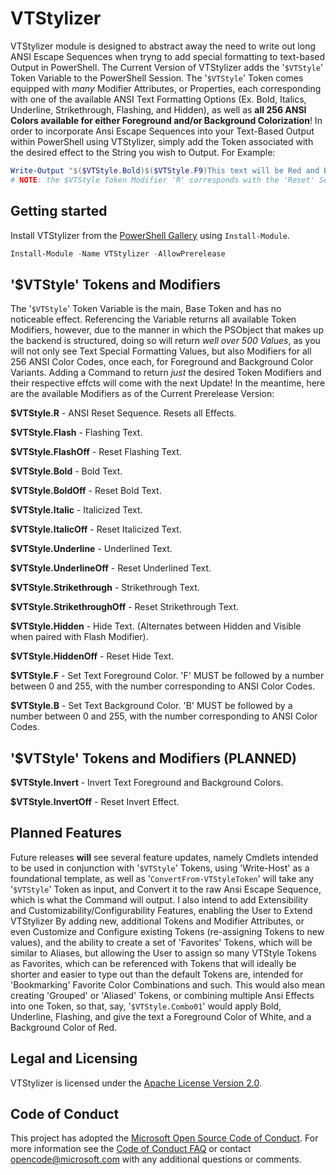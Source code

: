 # VTStylizer

VTStylizer module is designed to abstract away the need to write out long ANSI Escape Sequences when tryng to add special formatting to text-based Output in PowerShell. The Current Version of VTStylizer adds the '`$VTStyle`' Token Variable to the PowerShell Session. The '`$VTStyle`' Token comes equipped with *many* Modifier Attributes, or Properties, each corresponding with one of the available ANSI Text Formatting Options (Ex. Bold, Italics, Underline, Strikethrough, Flashing, and Hidden), as well as **all 256 ANSI Colors available for either Foreground and/or Background Colorization**! In order to incorporate Ansi Escape Sequences into your Text-Based Output within PowerShell using VTStylizer, simply add the Token associated with the desired effect to the String you wish to Output. For Example:

```powershell
Write-Output "$($VTStyle.Bold)$($VTStyle.F9)This text will be Red and Bold!$($VTStyle.R)"
# NOTE: the $VTStyle Token Modifier 'R' corresponds with the 'Reset' Sequence AKA'`e[0m'
```

## Getting started

Install VTStylizer from the [PowerShell Gallery](https://www.powershellgallery.com/) using `Install-Module`.

```powershell
Install-Module -Name VTStylizer -AllowPrerelease
```

## '$VTStyle' Tokens and Modifiers

The '`$VTStyle`' Token Variable is the main, Base Token and has no noticeable effect. Referencing the Variable returns all available Token Modifiers, however, due to the manner in which the PSObject that makes up the backend is structured, doing so will return *well over 500 Values*, as you will not only see Text Special Formatting Values, but also Modifiers for all 256 ANSI Color Codes, once each, for Foreground and Background Color Variants. Adding a Command to return *just* the desired Token Modifiers and their respective effcts will come with the next Update! In the meantime, here are the available Modifiers as of the Current Prerelease Version:

**$VTStyle.R** - ANSI Reset Sequence. Resets all Effects.

**$VTStyle.Flash** - Flashing Text.

**$VTStyle.FlashOff** - Reset Flashing Text.

**$VTStyle.Bold** - Bold Text.

**$VTStyle.BoldOff** - Reset Bold Text.

**$VTStyle.Italic** - Italicized Text.

**$VTStyle.ItalicOff** - Reset Italicized Text.

**$VTStyle.Underline** - Underlined Text.

**$VTStyle.UnderlineOff** - Reset Underlined Text.

**$VTStyle.Strikethrough** - Strikethrough Text.

**$VTStyle.StrikethroughOff** - Reset Strikethrough Text.

**$VTStyle.Hidden** - Hide Text. (Alternates between Hidden and Visible when paired with Flash Modifier).

**$VTStyle.HiddenOff** - Reset Hide Text.


**$VTStyle.F** - Set Text Foreground Color. 'F' MUST be followed by a number between 0 and 255, with the number corresponding to ANSI Color Codes.

**$VTStyle.B** - Set Text Background Color. 'B' MUST be followed by a number between 0 and 255, with the number corresponding to ANSI Color Codes.

## '$VTStyle' Tokens and Modifiers (PLANNED)

**$VTStyle.Invert** - Invert Text Foreground and Background Colors.

**$VTStyle.InvertOff** - Reset Invert Effect.

## Planned Features

Future releases **will** see several feature updates, namely Cmdlets intended to be used in conjunction with '`$VTStyle`' Tokens, using 'Write-Host' as a foundational template, as well as '`ConvertFrom-VTStyleToken`' will take any '`$VTStyle`' Token as input, and Convert it to the raw Ansi Escape Sequence, which is what the Command will output. I also intend to add Extensibility and Customizability/Configurability Features, enabling the User to Extend VTStylizer By adding new, additional Tokens and Modifier Attributes, or even Customize and Configure existing Tokens (re-assigning Tokens to new values), and the ability to create a set of 'Favorites' Tokens, which will be similar to Aliases, but allowing the User to assign so many VTStyle Tokens as Favorites, which can be referenced with Tokens that will ideally be shorter and easier to type out than the default Tokens are, intended for 'Bookmarking' Favorite Color Combinations and such. This would also mean creating 'Grouped' or 'Aliased' Tokens, or combining multiple Ansi Effects into one Token, so that, say, '`$VTStyle.Combo01`' would apply Bold, Underline, Flashing, and give the text a Foreground Color of White, and a Background Color of Red.

## Legal and Licensing

VTStylizer is licensed under the [Apache License Version 2.0](http://www.apache.org/licenses/LICENSE-2.0.htm).

## Code of Conduct

This project has adopted the [Microsoft Open Source Code of Conduct](https://opensource.microsoft.com/codeofconduct/). For more information see the [Code of Conduct FAQ](https://opensource.microsoft.com/codeofconduct/faq/) or contact [opencode@microsoft.com](mailto:opencode@microsoft.com) with any additional questions or comments.
